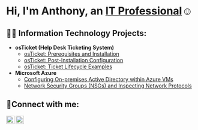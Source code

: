 <h1>Hi, I'm Anthony, an <a href="https://www.linkedin.com/in/anthony-ng-891405261/">IT Professional</a>☺</h1>

<h2>👨‍💻 Information Technology Projects:</h2>

- <b>osTicket (Help Desk Ticketing System)</b>
  - [osTicket: Prerequisites and Installation](https://github.com/anthonyng760/osticket-prereqs)
  - [osTicket: Post-Installation Configuration](https://github.com/anthonyng760/post-install-config)
  - [osTicket: Ticket Lifecycle Examples](https://github.com/anthonyng760/ticket-lifecycle)
- <b>Microsoft Azure</b>
  - [Configuring On-premises Active Directory within Azure VMs](https://github.com/joshmadakorcc/configure-ad)
  - [Network Security Groups (NSGs) and Inspecting Network Protocols](https://github.com/joshmadakorcc/azure-network-protocols)

<h2>🤳Connect with me:</h2>

[<img align="left" alt="Josh | LinkedIn" width="22px" src="https://cdn.jsdelivr.net/npm/simple-icons@v3/icons/linkedin.svg" />][linkedin]
[<img align="left" alt="Josh | Instagram" width="22px" src="https://cdn.jsdelivr.net/npm/simple-icons@v3/icons/instagram.svg" />][instagram]


[instagram]: https://www.instagram.com/anthony.ng.720
[linkedin]: https://linkedin.com/in/anthony-ng-891405261/

